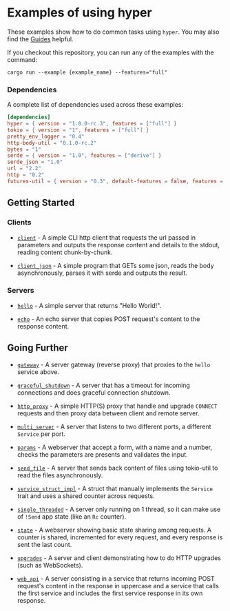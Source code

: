 # Examples of using hyper

These examples show how to do common tasks using `hyper`. You may also find the [Guides](https://hyper.rs/guides/1/) helpful.

If you checkout this repository, you can run any of the examples with the command:

 `cargo run --example {example_name} --features="full"`

### Dependencies

A complete list of dependencies used across these examples:

```toml
[dependencies]
hyper = { version = "1.0.0-rc.3", features = ["full"] }
tokio = { version = "1", features = ["full"] }
pretty_env_logger = "0.4"
http-body-util = "0.1.0-rc.2"
bytes = "1"
serde = { version = "1.0", features = ["derive"] }
serde_json = "1.0"
url = "2.2"
http = "0.2"
futures-util = { version = "0.3", default-features = false, features = ["alloc"] }
```

## Getting Started

### Clients

* [`client`](client.rs) - A simple CLI http client that requests the url passed in parameters and outputs the response content and details to the stdout, reading content chunk-by-chunk.

* [`client_json`](client_json.rs) - A simple program that GETs some json, reads the body asynchronously, parses it with serde and outputs the result.

### Servers

* [`hello`](hello.rs) - A simple server that returns "Hello World!".

* [`echo`](echo.rs) - An echo server that copies POST request's content to the response content.

## Going Further

* [`gateway`](gateway.rs) - A server gateway (reverse proxy) that proxies to the `hello` service above.

* [`graceful_shutdown`](graceful_shutdown.rs) - A server that has a timeout for incoming connections and does graceful connection shutdown.

* [`http_proxy`](http_proxy.rs) - A simple HTTP(S) proxy that handle and upgrade `CONNECT` requests and then proxy data between client and remote server.

* [`multi_server`](multi_server.rs) - A server that listens to two different ports, a different `Service` per port.

* [`params`](params.rs) - A webserver that accept a form, with a name and a number, checks the parameters are presents and validates the input.

* [`send_file`](send_file.rs) - A server that sends back content of files using tokio-util to read the files asynchronously.

* [`service_struct_impl`](service_struct_impl.rs) - A struct that manually implements the `Service` trait and uses a shared counter across requests.

* [`single_threaded`](single_threaded.rs) - A server only running on 1 thread, so it can make use of `!Send` app state (like an `Rc` counter).

* [`state`](state.rs) - A webserver showing basic state sharing among requests. A counter is shared, incremented for every request, and every response is sent the last count.

* [`upgrades`](upgrades.rs) - A server and client demonstrating how to do HTTP upgrades (such as WebSockets).

* [`web_api`](web_api.rs) - A server consisting in a service that returns incoming POST request's content in the response in uppercase and a service that calls the first service and includes the first service response in its own response.
